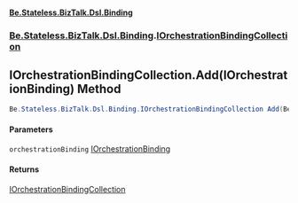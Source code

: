 #### [Be.Stateless.BizTalk.Dsl.Binding](README.md 'README')
### [Be.Stateless.BizTalk.Dsl.Binding](Be.Stateless.BizTalk.Dsl.Binding.md 'Be.Stateless.BizTalk.Dsl.Binding').[IOrchestrationBindingCollection](IOrchestrationBindingCollection.md 'Be.Stateless.BizTalk.Dsl.Binding.IOrchestrationBindingCollection')

## IOrchestrationBindingCollection.Add(IOrchestrationBinding) Method

```csharp
Be.Stateless.BizTalk.Dsl.Binding.IOrchestrationBindingCollection Add(Be.Stateless.BizTalk.Dsl.Binding.IOrchestrationBinding orchestrationBinding);
```
#### Parameters

<a name='Be.Stateless.BizTalk.Dsl.Binding.IOrchestrationBindingCollection.Add(Be.Stateless.BizTalk.Dsl.Binding.IOrchestrationBinding).orchestrationBinding'></a>

`orchestrationBinding` [IOrchestrationBinding](IOrchestrationBinding.md 'Be.Stateless.BizTalk.Dsl.Binding.IOrchestrationBinding')

#### Returns
[IOrchestrationBindingCollection](IOrchestrationBindingCollection.md 'Be.Stateless.BizTalk.Dsl.Binding.IOrchestrationBindingCollection')